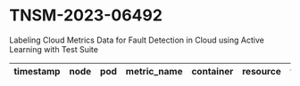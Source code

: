 # TNSM-2023-06492
Labeling Cloud Metrics Data for Fault Detection in Cloud using Active Learning with Test Suite

|timestamp|node|pod|metric_name|container|resource|value|
|-|-|-|-|-|-|-|
